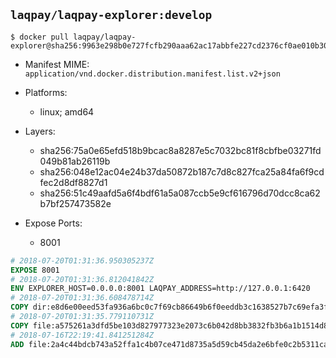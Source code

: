 ## `laqpay/laqpay-explorer:develop`

```console
$ docker pull laqpay/laqpay-explorer@sha256:9963e298b0e727fcfb290aaa62ac17abbfe227cd2376cf0ae010b30ffda6858c
```

- Manifest MIME: `application/vnd.docker.distribution.manifest.list.v2+json`
- Platforms:
	- linux; amd64

- Layers:
	- sha256:75a0e65efd518b9bcac8a8287e5c7032bc81f8cbfbe03271fd049b81ab26119b
	- sha256:048e12ac04e24b37da50872b187c7d8c827fca25a84fa6f9cdfec2d8df8827d1
	- sha256:51c49aafd5a6f4bdf61a5a087ccb5e9cf616796d70dcc8ca62b7bf257473582e

- Expose Ports:
	- 8001

```dockerfile
# 2018-07-20T01:31:36.950305237Z
EXPOSE 8001
# 2018-07-20T01:31:36.812041842Z
ENV EXPLORER_HOST=0.0.0.0:8001 LAQPAY_ADDRESS=http://127.0.0.1:6420
# 2018-07-20T01:31:36.608478714Z
COPY dir:e8d6e00eed53fa936a6bc0c7f69cb86649b6f0eeddb3c1638527b7c69efa3fd3 in ./dist
# 2018-07-20T01:31:35.779110731Z
COPY file:a575261a3dfd5be103d827977323e2073c6b042d8bb3832fb3b6a1b1514d860b in /usr/bin/
# 2018-07-16T22:19:41.841251284Z
ADD file:2a4c44bdcb743a52ffa1c4b07ce471d8735a5d59cb45da2e6bfe0c2b5311ca90 in /
```